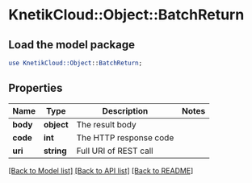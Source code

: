 # KnetikCloud::Object::BatchReturn

## Load the model package
```perl
use KnetikCloud::Object::BatchReturn;
```

## Properties
Name | Type | Description | Notes
------------ | ------------- | ------------- | -------------
**body** | **object** | The result body | 
**code** | **int** | The HTTP response code | 
**uri** | **string** | Full URI of REST call | 

[[Back to Model list]](../README.md#documentation-for-models) [[Back to API list]](../README.md#documentation-for-api-endpoints) [[Back to README]](../README.md)


